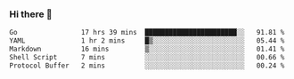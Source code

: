 ### Hi there 👋

<!--
**yeya24/yeya24** is a ✨ _special_ ✨ repository because its `README.md` (this file) appears on your GitHub profile.

Here are some ideas to get you started:

- 🔭 I’m currently working on ...
- 🌱 I’m currently learning ...
- 👯 I’m looking to collaborate on ...
- 🤔 I’m looking for help with ...
- 💬 Ask me about ...
- 📫 How to reach me: ...
- 😄 Pronouns: ...
- ⚡ Fun fact: ...
-->

<!--START_SECTION:waka-->

```txt
Go                17 hrs 39 mins  ███████████████████████░░   91.81 %
YAML              1 hr 2 mins     █▒░░░░░░░░░░░░░░░░░░░░░░░   05.44 %
Markdown          16 mins         ▒░░░░░░░░░░░░░░░░░░░░░░░░   01.41 %
Shell Script      7 mins          ░░░░░░░░░░░░░░░░░░░░░░░░░   00.66 %
Protocol Buffer   2 mins          ░░░░░░░░░░░░░░░░░░░░░░░░░   00.24 %
```

<!--END_SECTION:waka-->
